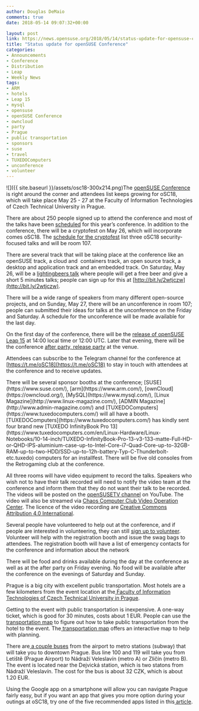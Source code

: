 ```yaml
---
author: Douglas DeMaio
comments: true
date: 2018-05-14 09:07:32+00:00

layout: post
link: https://news.opensuse.org/2018/05/14/status-update-for-opensuse-conference/
title: "Status update for openSUSE Conference"
categories:
- Announcements
- Conference
- Distribution
- Leap
- Weekly News
tags:
- ARM
- hotels
- Leap 15
- mysql
- opensuse
- openSUSE Conference
- owncloud
- party
- Prague
- public transportation
- sponsors
- suse
- travel
- TUXEDOComputers
- unconference
- volunteer
---
```

![]({{ site.baseurl }}/assets/osc18-300x214.png)The [openSUSE Conference](https://events.opensuse.org/) is right around the corner and attendees list keeps growing for oSC18, which will take place May 25 - 27 at the Faculty of Information Technologies of Czech Technical University in Prague.

There are about 250 people signed up to attend the conference and most of the talks have been [scheduled](https://events.opensuse.org/conference/oSC18/schedule) for this year’s conference. In addition to the conference, there will be a cryptofest on May 26, which will incorporate comes oSC18. The [schedule for the cryptofest](https://github.com/cryptofest/web) list three oSC18 security-focused talks and will be room 107.

There are several track that will be taking place at the conference like an openSUSE track, a cloud and  containers track, an open source track, a desktop and application track and an embedded track. On Saturday, May 26, will be a [lightingbeers talk](https://events.opensuse.org/conference/oSC18/program/proposal/1693) where people will get a free beer and give a short 5 minutes talks; people can sign up for this at [http://bit.ly/2wtjczw](http://bit.ly/2wtjczw).

There will be a wide range of speakers from many different open-source projects, and on Sunday, May 27, there will be an unconference in room 107; people can submitted their ideas for talks at the unconference on the Friday and Saturday. A schedule for the unconference will be made available for the last day.

On the first day of the conference, there will be the [release of openSUSE Leap 15](https://news.opensuse.org/2018/04/18/opensuse-leap-15-release-scheduled-for-may-25/) at 14:00 local time or 12:00 UTC. Later that evening, there will be the conference [after party, release party](https://events.opensuse.org/conference/oSC18/program/proposal/1981) at the venue.

Attendees can subscribe to the Telegram channel for the conference at [https://t.me/oSC18](https://t.me/oSC18) to stay in touch with attendees at the conference and to receive updates.

<!-- more -->There will be several sponsor booths at the conference; [SUSE](https://www.suse.com/), [arm](https://www.arm.com/), [ownCloud](https://owncloud.org/), [MySQL](https://www.mysql.com/), [Linux Magazine](http://www.linux-magazine.com/), [ADMIN Magazine](http://www.admin-magazine.com/) and [TUXEDOComputers](https://www.tuxedocomputers.com/) will all have a booth. [TUXEDOComputers](https://www.tuxedocomputers.com/) has kindly sent four brand new [TUXEDO InfinityBook Pro 13](https://www.tuxedocomputers.com/en/Linux-Hardware/Linux-Notebooks/10-14-inch/TUXEDO-InfinityBook-Pro-13-v3-133-matte-Full-HD-or-QHD-IPS-aluminium-case-up-to-Intel-Core-i7-Quad-Core-up-to-32GB-RAM-up-to-two-HDD/SSD-up-to-12h-battery-Typ-C-Thunderbolt-etc.tuxedo) computers for an installfest. There will be five old consoles from the Retrogaming club at the conference.

All three rooms will have video equipment to record the talks. Speakers who wish not to have their talk recorded will need to notify the video team at the conference and inform them that they do not want their talk to be recorded. The videos will be posted on the [openSUSETV channel](https://www.youtube.com/user/opensusetv) on YouTube. The video will also be streamed via [Chaos Computer Club Video Operation Center](https://streaming.media.ccc.de/). The licence of the video recording are [Creative Commons Attribution 4.0 International](https://creativecommons.org/licenses/by/4.0/).

Several people have volunteered to help out at the conference, and if people are interested in volunteering, they can still [sign up to volunteer](https://goo.gl/forms/9FoYugjYy3Cd2Acj2). Volunteer will help with the registration booth and issue the swag bags to attendees. The registration booth will have a list of emergency contacts for the conference and information about the network

There will be food and drinks available during the day at the conference as well as at the after party on Friday evening. No food will be available after the conference on the evenings of Saturday and Sunday.

Prague is a big city with excellent public transportation. Most hotels are a few kilometers from the event location at the[ Faculty of Information Technologies of Czech Technical University in Prague](https://www.cvut.cz/en/faculty-of-information-technology).

Getting to the event with public transportation is inexpensive. A one-way ticket, which is good for 30 minutes, costs about 1 EUR. People can use the[ transportation map](http://spojeni.dpp.cz/ConnForm.aspx?tt=PID&cl=E5) to figure out how to take public transportation from the hotel to the event. The[ transportation map](http://spojeni.dpp.cz/ConnForm.aspx?tt=PID&cl=E5) offers an interactive map to help with planning.

There are[ a couple buses](http://www.dpp.cz/en/daytime-operation/) from the airport to metro stations (subway) that will take you to downtown Prague. Bus line 100 and 119 will take you from Letiště (Prague Airport) to Nádraží Veleslavín (metro A) or Zličín (metro B). The event is located near the Dejvická station, which is two statons from Nádraží Veleslavín. The cost for the bus is about 32 CZK, which is about 1.20 EUR.

Using the Google app on a smartphone will allow you can navigate Prague fairly easy, but if you want an app that gives you more option during your outings at oSC18, try one of the five recommended apps listed in this[ article](https://prague.tv/en/s72/Directory/c218-Technology/n2285-smartphone-apps-prague).		
